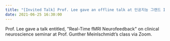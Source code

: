 ```yaml
---
title: "[Invited Talk] Prof. Lee gave an offline talk at 인공지능 그랜드 ICT연구센서, 동의대"
date: 2021-06-25 16:30:00
---
```


Prof. Lee gave a talk entitled, "Real-Time fMRI Neurofeedback" on clinical neuroscience seminar at Prof. Gunther Meinlschmidt’s class via Zoom.
